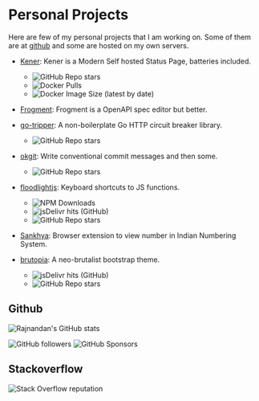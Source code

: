 # Personal Projects

Here are few of my personal projects that I am working on. Some of them are at [github](https://github.com/rajnandan1) and some are hosted on my own servers.

- [Kener](https://kener.ing): Kener is a Modern Self hosted Status Page, batteries included. 
	- ![GitHub Repo stars](https://img.shields.io/github/stars/rajnandan1/kener?style=flat-square)
	- ![Docker Pulls](https://img.shields.io/docker/pulls/rajnandan1/kener?style=flat-square)
	- ![Docker Image Size (latest by date)](https://img.shields.io/docker/image-size/rajnandan1/kener?sort=date&style=flat-square)

- [Frogment](https://www.frogment.com): Frogment is a OpenAPI spec editor but better.

- [go-tripper](https://github.com/rajnandan1/go-tripper): A non-boilerplate Go HTTP circuit breaker library.
	- ![GitHub Repo stars](https://img.shields.io/github/stars/rajnandan1/go-tripper?style=flat-square)

- [okgit](https://github.com/rajnandan1/okgit): Write conventional commit messages and then some.
	- ![GitHub Repo stars](https://img.shields.io/github/stars/rajnandan1/okgit?style=flat-square)

- [floodlightjs](https://github.com/rajnandan1/floodlightjs): Keyboard shortcuts to JS functions. 
	- ![NPM Downloads](https://img.shields.io/npm/dm/floodlightjs?label=NPM%20Downloads&color=blue&style=flat-square) 
	- ![jsDelivr hits (GitHub)](https://data.jsdelivr.com/v1/stats/packages/gh/rajnandan1/floodlightjs/badge?type=hits&period=year)  
	- ![GitHub Repo stars](https://img.shields.io/github/stars/rajnandan1/floodlightjs?style=flat-square)

- [Sankhya](https://github.com/rajnandan1/Sankhya): Browser extension to view number in Indian Numbering System.
- [brutopia](https://github.com/rajnandan1/brutopia): A neo-brutalist bootstrap theme.
	- ![jsDelivr hits (GitHub)](https://data.jsdelivr.com/v1/stats/packages/gh/rajnandan1/brutopia/badge?type=hits&period=year)  
	- ![GitHub Repo stars](https://img.shields.io/github/stars/rajnandan1/brutopia?style=flat-square)




## Github 

![Rajnandan's GitHub stats](https://github-readme-stats.vercel.app/api?username=rajnandan1&theme=midnight-purple&show_icons=true)

![GitHub followers](https://img.shields.io/github/followers/rajnandan1)
![GitHub Sponsors](https://img.shields.io/github/sponsors/rajnandan1)



## Stackoverflow

![Stack Overflow reputation](https://img.shields.io/stackexchange/stackoverflow/r/3090583?style=for-the-badge&logo=stackoverflow&logoColor=orange&label=stackoverflow&color=pink)